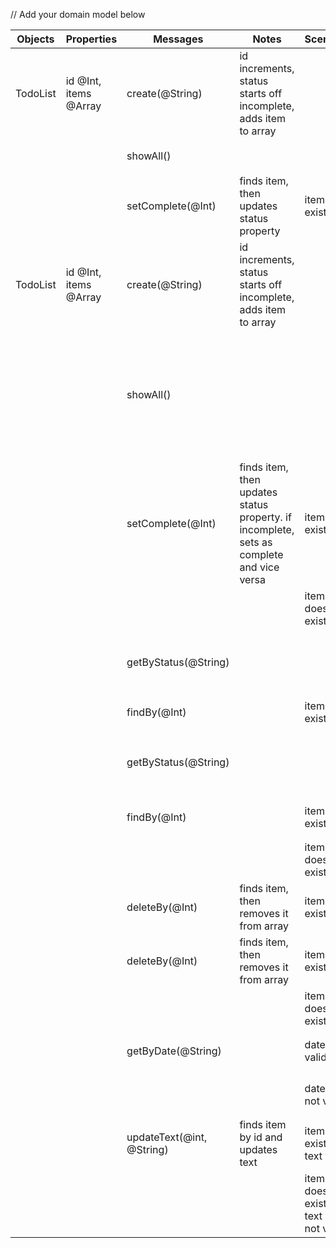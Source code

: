 // Add your domain model below

Objects | Properties | Messages | Notes | Scenario | Output | Example
------- | ---------- | -------- | ----- | -------- | ------ | -------
TodoList | id @Int, items @Array | create(@String) | id increments, status starts off incomplete, adds item to array | | todo item | `create('hello') => {id: 1, text: "hello", status: "incomplete"}`
| | | showAll() | | | all items | `showAll() => [{id: 1, text: "hello", status: "incomplete"}]`
| | | setComplete(@Int) | finds item, then updates status property | item exists | updated todo item | `setComplete(1) => {id: 1, text: "hello", status: "complete"}`
TodoList | id @Int, items @Array | create(@String) | id increments, status starts off incomplete, adds item to array | | todo item | `create('hello') => {id: 1, text: "hello", status: "incomplete", date: "15/12/2023"}`
| | | showAll() | | | all items, only show the first 20 chars of item text followed by '...' | `showAll() => [{id: 1, text: "hello. this is a new...", status: "incomplete", date: "15/12/2023"}]`
| | | setComplete(@Int) | finds item, then updates status property. if incomplete, sets as complete and vice versa | item exists | updated todo item | `initial state: {id: 1, text: "hello", status: "complete", date: "15/12/2023"} setComplete(1) => {id: 1, text: "hello", status: "complete", date: "15/12/2023"}`
| | | | | item does not exist | thrown error | `setComplete(1) => thrown error "Item not Found"`
| | | getByStatus(@String) | | | array, filtered by property status | `getByStatus("incomplete") => [{id: 1, text: "hello", status: "incomplete"}]`
| | | findBy(@Int) | | item exists |item | `findBy(1) => {id: 1, text: "hello", status: "incomplete"}`
| | | getByStatus(@String) | | | array, filtered by property status | `getByStatus("incomplete") => [{id: 1, text: "hello", status: "incomplete", date: "15/12/2023"}]`
| | | findBy(@Int) | | item exists |item | `findBy(1) => {id: 1, text: "hello", status: "incomplete", date: "15/12/2023"}`
| | | | | item does not exist | thrown error | `findBy(1) => thrown error "Item not Found"`
| | | deleteBy(@Int) | finds item, then removes it from array | item exists | item | `deleteBy(@Int) => {id: 1, text: "hello", status: "incomplete"}`
| | | deleteBy(@Int) | finds item, then removes it from array | item exists | item | `deleteBy(@Int) => {id: 1, text: "hello", status: "incomplete", date: "15/12/2023"}`
| | | | | item does not exist | thrown error | `deleteBy(@Int) => thrown error "Item not Found"`
| | | getByDate(@String) | | date is valid | array, filtered by date| `getByDate('15/12/2023) => {id: 1, text: "hello", status: "incomplete, date: "15/12/2023"}`
| | | | | date is not valid | thrown error | `getByDate('15/12/2023) => "Item not found, search by date format DD/MM/YYYY"`
| | | updateText(@int, @String) | finds item by id and updates text | item exists & text valid | todo item | `updateText(1, "Walk the dog") => {id: 1, text: "Walk the dog", status: "incomplete", date: "15/12/2023"}`
| | | | | item does not exist or text is not valid | thrown error | `updateText(1, 98) => "unable to process, make sure id is an Integer and text is a String"`
